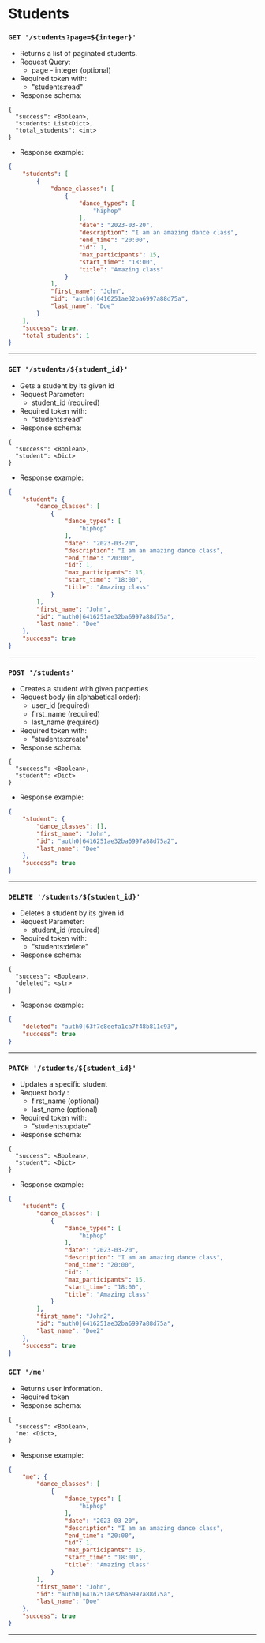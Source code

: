 # Students


### `GET '/students?page=${integer}'`

- Returns a list of paginated students.
- Request Query: 
  - page - integer (optional)
- Required token with:
  - "students:read"
- Response schema:
```
{
  "success": <Boolean>,
  "students: List<Dict>,
  "total_students": <int>
}
```

- Response example:
```json
{
    "students": [
        {
            "dance_classes": [
                {
                    "dance_types": [
                        "hiphop"
                    ],
                    "date": "2023-03-20",
                    "description": "I am an amazing dance class",
                    "end_time": "20:00",
                    "id": 1,
                    "max_participants": 15,
                    "start_time": "18:00",
                    "title": "Amazing class"
                }
            ],
            "first_name": "John",
            "id": "auth0|6416251ae32ba6997a88d75a",
            "last_name": "Doe"
        }
    ],
    "success": true,
    "total_students": 1
}
```

---

### `GET '/students/${student_id}'`

- Gets a student by its given id
- Request Parameter: 
  - student_id (required)
- Required token with:
  - "students:read"
- Response schema:

```
{
  "success": <Boolean>,
  "student": <Dict>
}
```

- Response example:
```json
{
    "student": {
        "dance_classes": [
            {
                "dance_types": [
                    "hiphop"
                ],
                "date": "2023-03-20",
                "description": "I am an amazing dance class",
                "end_time": "20:00",
                "id": 1,
                "max_participants": 15,
                "start_time": "18:00",
                "title": "Amazing class"
            }
        ],
        "first_name": "John",
        "id": "auth0|6416251ae32ba6997a88d75a",
        "last_name": "Doe"
    },
    "success": true
}
```

---

### `POST '/students'`

- Creates a student with given properties
- Request body (in alphabetical order): 
  - user_id (required)
  - first_name (required)
  - last_name (required)
- Required token with:
  - "students:create"
- Response schema:
```
{
  "success": <Boolean>,
  "student": <Dict>
}
```

- Response example:
```json
{
    "student": {
        "dance_classes": [],
        "first_name": "John",
        "id": "auth0|6416251ae32ba6997a88d75a2",
        "last_name": "Doe"
    },
    "success": true
}
```

---

### `DELETE '/students/${student_id}'`

- Deletes a student by its given id
- Request Parameter: 
  - student_id (required)
- Required token with:
  - "students:delete"
- Response schema:

```
{
  "success": <Boolean>,
  "deleted": <str>
}
```

- Response example:
```json
{
    "deleted": "auth0|63f7e8eefa1ca7f48b811c93",
    "success": true
}
```

---

### `PATCH '/students/${student_id}'`

- Updates a specific student
- Request body : 
  - first_name (optional)
  - last_name (optional)
- Required token with:
  - "students:update"
- Response schema:
```
{
  "success": <Boolean>,
  "student": <Dict>
}
```

- Response example:
```json
{
    "student": {
        "dance_classes": [
            {
                "dance_types": [
                    "hiphop"
                ],
                "date": "2023-03-20",
                "description": "I am an amazing dance class",
                "end_time": "20:00",
                "id": 1,
                "max_participants": 15,
                "start_time": "18:00",
                "title": "Amazing class"
            }
        ],
        "first_name": "John2",
        "id": "auth0|6416251ae32ba6997a88d75a",
        "last_name": "Doe2"
    },
    "success": true
}
```

### `GET '/me'`

- Returns user information.
- Required token
- Response schema:
```
{
  "success": <Boolean>,
  "me: <Dict>,
}
```

- Response example:
```json
{
    "me": {
        "dance_classes": [
            {
                "dance_types": [
                    "hiphop"
                ],
                "date": "2023-03-20",
                "description": "I am an amazing dance class",
                "end_time": "20:00",
                "id": 1,
                "max_participants": 15,
                "start_time": "18:00",
                "title": "Amazing class"
            }
        ],
        "first_name": "John",
        "id": "auth0|6416251ae32ba6997a88d75a",
        "last_name": "Doe"
    },
    "success": true
}
```

---